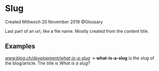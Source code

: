 # Slug
Created Mittwoch 20 November 2019
@Glossary

Last part of an url, like a file name. Mostly created from the content title.

Examples
--------
*www.blog.ch/development/what-is-a-slug* -> **what-is-a-slug** is the *slug* of the blog/article. The title is *What is a slug?*


